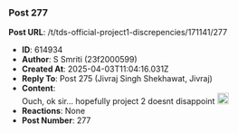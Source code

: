 ### Post 277
**Post URL**: /t/tds-official-project1-discrepencies/171141/277
- **ID**: 614934
- **Author**: S Smriti (23f2000599)
- **Created At**: 2025-04-03T11:04:16.031Z
- **Reply To**: Post 275 (Jivraj Singh Shekhawat, Jivraj)
- **Content**:  
  Ouch, ok sir… hopefully project 2 doesnt disappoint <img src="https://emoji.discourse-cdn.com/google/sob.png?v=14" title=":sob:" class="emoji" alt=":sob:" loading="lazy" width="20" height="20">
- **Reactions**: None
- **Post Number**: 277

